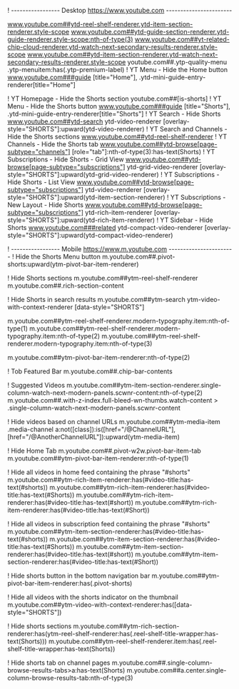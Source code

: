 ! ----------------- Desktop https://www.youtube.com -----------------------

www.youtube.com##ytd-reel-shelf-renderer.ytd-item-section-renderer.style-scope
www.youtube.com##ytd-guide-section-renderer.ytd-guide-renderer.style-scope:nth-of-type(3)
www.youtube.com##yt-related-chip-cloud-renderer.ytd-watch-next-secondary-results-renderer.style-scope
www.youtube.com##ytd-item-section-renderer.ytd-watch-next-secondary-results-renderer.style-scope
youtube.com##.ytp-quality-menu .ytp-menuitem:has(.ytp-premium-label)
! YT Menu - Hide the Home button
www.youtube.com###guide [title="Home"], .ytd-mini-guide-entry-renderer[title="Home"]

! YT Homepage - Hide the Shorts section
youtube.com##[is-shorts]
! YT Menu - Hide the Shorts button
www.youtube.com###guide [title="Shorts"], .ytd-mini-guide-entry-renderer[title="Shorts"]
! YT Search - Hide Shorts
www.youtube.com##ytd-search ytd-video-renderer [overlay-style="SHORTS"]:upward(ytd-video-renderer)
! YT Search and Channels - Hide the Shorts sections
www.youtube.com##ytd-reel-shelf-renderer
! YT Channels - Hide the Shorts tab
www.youtube.com##ytd-browse[page-subtype="channels"] [role="tab"]:nth-of-type(3):has-text(Shorts)
! YT Subscriptions - Hide Shorts - Grid View
www.youtube.com##ytd-browse[page-subtype="subscriptions"] ytd-grid-video-renderer [overlay-style="SHORTS"]:upward(ytd-grid-video-renderer)
! YT Subscriptions - Hide Shorts - List View
www.youtube.com##ytd-browse[page-subtype="subscriptions"] ytd-video-renderer [overlay-style="SHORTS"]:upward(ytd-item-section-renderer)
! YT Subscriptions - New Layout - Hide Shorts
www.youtube.com##ytd-browse[page-subtype="subscriptions"] ytd-rich-item-renderer [overlay-style="SHORTS"]:upward(ytd-rich-item-renderer)
! YT Sidebar - Hide Shorts
www.youtube.com###related ytd-compact-video-renderer [overlay-style="SHORTS"]:upward(ytd-compact-video-renderer)


! ----------------- Mobile https://www.m.youtube.com -----------------------
! Hide the Shorts Menu button
m.youtube.com##.pivot-shorts:upward(ytm-pivot-bar-item-renderer)

! Hide Shorts sections
m.youtube.com##ytm-reel-shelf-renderer
m.youtube.com##.rich-section-content

! Hide Shorts in search results
m.youtube.com##ytm-search ytm-video-with-context-renderer [data-style="SHORTS"]

m.youtube.com##ytm-reel-shelf-renderer.modern-typography.item:nth-of-type(1)
m.youtube.com##ytm-reel-shelf-renderer.modern-typography.item:nth-of-type(2)
m.youtube.com##ytm-reel-shelf-renderer.modern-typography.item:nth-of-type(3)

m.youtube.com##ytm-pivot-bar-item-renderer:nth-of-type(2)

! Tob Featured Bar
m.youtube.com##.chip-bar-contents

! Suggested Videos
m.youtube.com##ytm-item-section-renderer.single-column-watch-next-modern-panels.scwnr-content:nth-of-type(2)
m.youtube.com##.with-z-index.full-bleed-wn-thumbs.watch-content > .single-column-watch-next-modern-panels.scwnr-content

! Hide videos based on channel URLs
m.youtube.com##ytm-media-item .media-channel a:not([class]):is([href="/@ChannelURL"], [href="/@AnotherChannelURL"]):upward(ytm-media-item)

! Hide Home Tab
m.youtube.com##.pivot-w2w.pivot-bar-item-tab
m.youtube.com##ytm-pivot-bar-item-renderer:nth-of-type(1)

! Hide all videos in home feed containing the phrase "#shorts"
m.youtube.com##ytm-rich-item-renderer:has(#video-title:has-text(#shorts))
m.youtube.com##ytm-rich-item-renderer:has(#video-title:has-text(#Shorts))
m.youtube.com##ytm-rich-item-renderer:has(#video-title:has-text(#short))
m.youtube.com##ytm-rich-item-renderer:has(#video-title:has-text(#Short))

! Hide all videos in subscription feed containing the phrase "#shorts"
m.youtube.com##ytm-item-section-renderer:has(#video-title:has-text(#shorts))
m.youtube.com##ytm-item-section-renderer:has(#video-title:has-text(#Shorts))
m.youtube.com##ytm-item-section-renderer:has(#video-title:has-text(#short))
m.youtube.com##ytm-item-section-renderer:has(#video-title:has-text(#Short))

! Hide shorts button in the bottom navigation bar
m.youtube.com##ytm-pivot-bar-item-renderer:has(.pivot-shorts)

! Hide all videos with the shorts indicator on the thumbnail
m.youtube.com##ytm-video-with-context-renderer:has([data-style="SHORTS"])

! Hide shorts sections
m.youtube.com##ytm-rich-section-renderer:has(ytm-reel-shelf-renderer:has(.reel-shelf-title-wrapper:has-text(Shorts)))
m.youtube.com##ytm-reel-shelf-renderer.item:has(.reel-shelf-title-wrapper:has-text(Shorts))

! Hide shorts tab on channel pages
m.youtube.com##.single-column-browse-results-tabs>a:has-text(Shorts)
m.youtube.com##a.center.single-column-browse-results-tab:nth-of-type(3)
